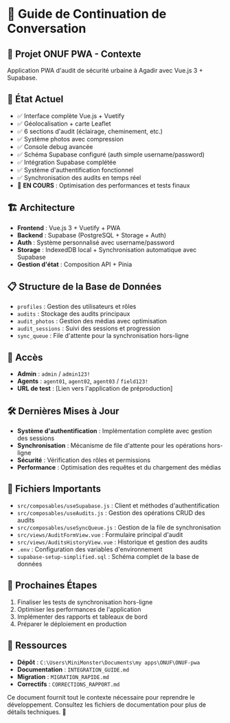 # 🔄 Guide de Continuation de Conversation

## 📱 **Projet ONUF PWA - Contexte**
Application PWA d'audit de sécurité urbaine à Agadir avec Vue.js 3 + Supabase.

## 🎯 **État Actuel**
- ✅ Interface complète Vue.js + Vuetify 
- ✅ Géolocalisation + carte Leaflet
- ✅ 6 sections d'audit (éclairage, cheminement, etc.)
- ✅ Système photos avec compression
- ✅ Console debug avancée
- ✅ Schéma Supabase configuré (auth simple username/password)
- ✅ Intégration Supabase complétée
- ✅ Système d'authentification fonctionnel
- ✅ Synchronisation des audits en temps réel
- 🔄 **EN COURS** : Optimisation des performances et tests finaux

## 🏗️ **Architecture**
- **Frontend** : Vue.js 3 + Vuetify + PWA
- **Backend** : Supabase (PostgreSQL + Storage + Auth)
- **Auth** : Système personnalisé avec username/password
- **Storage** : IndexedDB local + Synchronisation automatique avec Supabase
- **Gestion d'état** : Composition API + Pinia

## 📋 **Structure de la Base de Données**
- `profiles` : Gestion des utilisateurs et rôles
- `audits` : Stockage des audits principaux
- `audit_photos` : Gestion des médias avec optimisation
- `audit_sessions` : Suivi des sessions et progression
- `sync_queue` : File d'attente pour la synchronisation hors-ligne

## 🔐 **Accès**
- **Admin** : `admin` / `admin123!`
- **Agents** : `agent01`, `agent02`, `agent03` / `field123!`
- **URL de test** : [Lien vers l'application de préproduction]

## 🛠️ **Dernières Mises à Jour**
- **Système d'authentification** : Implémentation complète avec gestion des sessions
- **Synchronisation** : Mécanisme de file d'attente pour les opérations hors-ligne
- **Sécurité** : Vérification des rôles et permissions
- **Performance** : Optimisation des requêtes et du chargement des médias

## 📁 **Fichiers Importants**
- `src/composables/useSupabase.js` : Client et méthodes d'authentification
- `src/composables/useAudits.js` : Gestion des opérations CRUD des audits
- `src/composables/useSyncQueue.js` : Gestion de la file de synchronisation
- `src/views/AuditFormView.vue` : Formulaire principal d'audit
- `src/views/AuditsHistoryView.vue` : Historique et gestion des audits
- `.env` : Configuration des variables d'environnement
- `supabase-setup-simplified.sql` : Schéma complet de la base de données

## 🚀 **Prochaines Étapes**
1. Finaliser les tests de synchronisation hors-ligne
2. Optimiser les performances de l'application
3. Implémenter des rapports et tableaux de bord
4. Préparer le déploiement en production

## 📎 **Ressources**
- **Dépôt** : `C:\Users\MiniMonster\Documents\my apps\ONUF\ONUF-pwa`
- **Documentation** : `INTEGRATION_GUIDE.md`
- **Migration** : `MIGRATION_RAPIDE.md`
- **Correctifs** : `CORRECTIONS_RAPPORT.md`

Ce document fournit tout le contexte nécessaire pour reprendre le développement. Consultez les fichiers de documentation pour plus de détails techniques. 🚀
